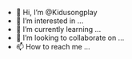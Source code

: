 - 👋 Hi, I’m @Kidusongplay
- 👀 I’m interested in ...
- 🌱 I’m currently learning ...
- 💞️ I’m looking to collaborate on ...
- 📫 How to reach me ...

<!---
Kidusongplay/Kidusongplay is a ✨ special ✨ repository because its `README.md` (this file) appears on your GitHub profile.
You can click the Preview link to take a look at your changes.
--->
